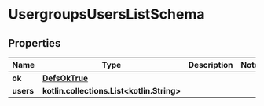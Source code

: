 
# UsergroupsUsersListSchema

## Properties
Name | Type | Description | Notes
------------ | ------------- | ------------- | -------------
**ok** | [**DefsOkTrue**](DefsOkTrue.md) |  | 
**users** | **kotlin.collections.List&lt;kotlin.String&gt;** |  | 



